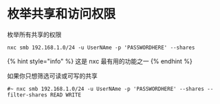# 枚举共享和访问权限

枚举所有共享的权限

```
nxc smb 192.168.1.0/24 -u UserNAme -p 'PASSWORDHERE' --shares
```

{% hint style="info" %}
这是 nxc 最有用的功能之一
{% endhint %}

如果你只想筛选可读或可写的共享

```
#~ nxc smb 192.168.1.0/24 -u UserNAme -p 'PASSWORDHERE' --shares --filter-shares READ WRITE
```
